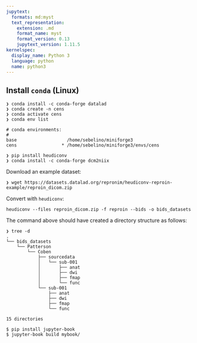 ```yaml
---
jupytext:
  formats: md:myst
  text_representation:
    extension: .md
    format_name: myst
    format_version: 0.13
    jupytext_version: 1.11.5
kernelspec:
  display_name: Python 3
  language: python
  name: python3
---
```


## Install `conda` (Linux)

```shell
❯ conda install -c conda-forge datalad
❯ conda create -n cens
❯ conda activate cens
❯ conda env list

# conda environments:
#
base                   /home/sebelino/miniforge3
cens                 * /home/sebelino/miniforge3/envs/cens

❯ pip install heudiconv
❯ conda install -c conda-forge dcm2niix
```


Download an example dataset:

```shell
❯ wget https://datasets.datalad.org/repronim/heudiconv-reproin-example/reproin_dicom.zip
```

Convert with `heudiconv`:

```shell
heudiconv --files reproin_dicom.zip -f reproin --bids -o bids_datasets
```

The command above should have created a directory structure as follows:
```shell
❯ tree -d
.
└── bids_datasets
    └── Patterson
        └── Coben
            ├── sourcedata
            │   └── sub-001
            │       ├── anat
            │       ├── dwi
            │       ├── fmap
            │       └── func
            └── sub-001
                ├── anat
                ├── dwi
                ├── fmap
                └── func

15 directories
```

```console
$ pip install jupyter-book
$ jupyter-book build mybook/
